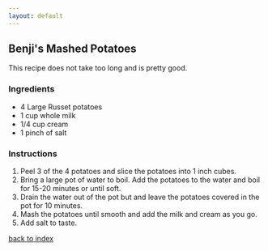 ```yaml
---
layout: default
---
```


<!---
This is a comment. Note the triple dash to start, but double to end
-->

## Benji's Mashed Potatoes
<!---
Put your name or github username somewhere
-->
This recipe does not take too long and is pretty good.

### Ingredients
- 4 Large Russet potatoes
- 1 cup whole milk
- 1/4 cup cream
- 1 pinch of salt

### Instructions
1. Peel 3 of the 4 potatoes and slice the potatoes into 1 inch cubes.
2. Bring a large pot of water to boil. Add the potatoes to the water and boil for 15-20 minutes or until soft.
3. Drain the water out of the pot but and leave the potatoes covered in the pot for 10 minutes.
4. Mash the potatoes until smooth and add the milk and cream as you go.
5. Add salt to taste.

<!--
Keep this link to return to the index
-->
[back to index](../)